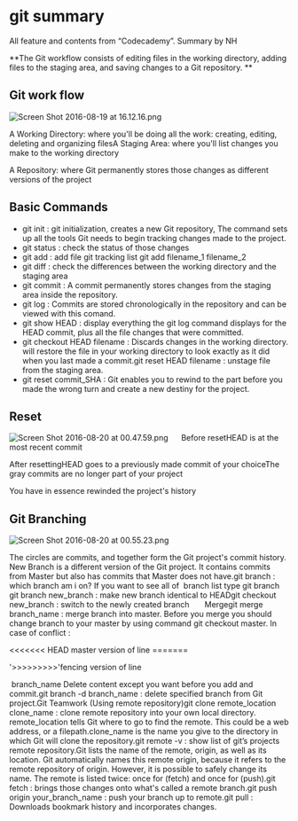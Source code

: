 # git summary 

All feature and contents from “Codecademy”. Summary by NH

**The Git workflow consists of editing files in the working directory, adding files to the staging area, and saving changes to a Git repository. **

## Git work flow

![Screen Shot 2016-08-19 at 16.12.16.png](https://lh5.googleusercontent.com/V_SVXBY_6BUwHcSzpFGF3AVNQi_mq0PKGHKkCGLl3eoxu8HT5DIxhwRRbihbWgDvbnk3i30zfMIrPT5lMN3KDV4B_kXxLk0l2oCo5dXDSauxzu6S3MI6QcjkcKOMeBW-LkUh1sBd)

A Working Directory: where you'll be doing all the work: creating, editing, deleting and organizing filesA Staging Area: where you'll list changes you make to the working directory

A Repository: where Git permanently stores those changes as different versions of the project

## Basic Commands 

- git init : git initialization, creates a new Git repository, The command sets up all the tools Git needs to begin tracking changes made to the project.
- git status : check the status of those changes
- git add : add file git tracking list git add filename_1 filename_2
- git diff : check the differences between the working directory and the staging area
- git commit : A commit permanently stores changes from the staging area inside the repository.
- git log : Commits are stored chronologically in the repository and can be viewed with this comand.
- git show HEAD : display everything the git log command displays for the HEAD commit, plus all the file changes that were committed.
- git checkout HEAD filename : Discards changes in the working directory. will restore the file in your working directory to look exactly as it did when you last made a commit.git reset HEAD filename : unstage file from the staging area.
- git reset commit_SHA : Git enables you to rewind to the part before you made the wrong turn and create a new destiny for the project.

## Reset

![Screen Shot 2016-08-20 at 00.47.59.png](https://lh6.googleusercontent.com/g7z8lohtUVTww1kMF_p68iuA4B1SKY235p8fhRHJcQMM6jl86j9vOOUqxzV8lSauysaHrL1cZBJ5lo63I8mBPTk8IXrc_SPTGkd7WkEttsqo0e8bYuzJ2IDhnlea7L-FTGrvy6wK)      Before resetHEAD is at the most recent commit

After resettingHEAD goes to a previously made commit of your choiceThe gray commits are no longer part of your project

You have in essence rewinded the project's history	

## Git Branching

![Screen Shot 2016-08-20 at 00.55.23.png](https://lh6.googleusercontent.com/WldPYQp41tQyXBGUw4uqLfXGoRUOvFUIdKadC-eSv-8LCYKV4gfjUwIquU6FdAnzUwhs28Rv6mdAt7iUxWwbUZVRqCD2t1ZYFVjMgxkooH9-TUoEc8g0dtdt37hRQHE80OS8b4k3)

The circles are commits, and together form the Git project's commit history. New Branch is a different version of the Git project. It contains commits from Master but also has commits that Master does not have.git branch : which branch am i on? If you want to see all of  branch list type git branch git branch new_branch : make new branch identical to HEADgit checkout new_branch : switch to the newly created branch       Mergegit merge branch_name : merge branch into master. Before you merge you should change branch to your master by using command git checkout master.	In case of conflict : 	

<<<<<<< HEAD	master version of line	=======	

'>>>>>>>>>'fencing version of line	



 branch_name	Delete content except you want before you add and commit.git branch -d branch_name : delete specified branch from Git project.Git Teamwork (Using remote repository)git clone remote_location clone_name : clone remote repository into your own local directory. remote_location tells Git where to go to find the remote. This could be a web address, or a filepath.clone_name is the name you give to the directory in which Git will clone the repository.git remote -v : show list of git’s projects remote repository.Git lists the name of the remote, origin, as well as its location. Git automatically names this remote origin, because it refers to the remote repository of origin. However, it is possible to safely change its name. The remote is listed twice: once for (fetch) and once for (push).git fetch : brings those changes onto what's called a remote branch.git push origin your_branch_name : push your branch up to remote.git pull : Downloads bookmark history and incorporates changes.